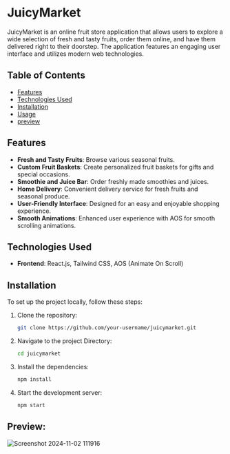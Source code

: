 # JuicyMarket

JuicyMarket is an online fruit store application that allows users to explore a wide selection of fresh and tasty fruits, order them online, and have them delivered right to their doorstep. The application features an engaging user interface and utilizes modern web technologies.

## Table of Contents

- [Features](#features)
- [Technologies Used](#technologies-used)
- [Installation](#installation)
- [Usage](#usage)
- [preview](#preview)

## Features

- **Fresh and Tasty Fruits**: Browse various seasonal fruits.
- **Custom Fruit Baskets**: Create personalized fruit baskets for gifts and special occasions.
- **Smoothie and Juice Bar**: Order freshly made smoothies and juices.
- **Home Delivery**: Convenient delivery service for fresh fruits and seasonal produce.
- **User-Friendly Interface**: Designed for an easy and enjoyable shopping experience.
- **Smooth Animations**: Enhanced user experience with AOS for smooth scrolling animations.

## Technologies Used

- **Frontend**: React.js, Tailwind CSS, AOS (Animate On Scroll)

## Installation

To set up the project locally, follow these steps:

1. Clone the repository:
   ```bash
   git clone https://github.com/your-username/juicymarket.git
   ```

2. Navigate to the project Directory:
   ```bash
   cd juicymarket
     ```

3. Install the dependencies:
   ```bash
   npm install
   ```

4. Start the development server:
     ```bash
     npm start
     ```

## Preview:

![Screenshot 2024-11-02 111916](https://github.com/user-attachments/assets/cb9116cf-a8bc-4bab-837e-fb9a5861c7a0)




